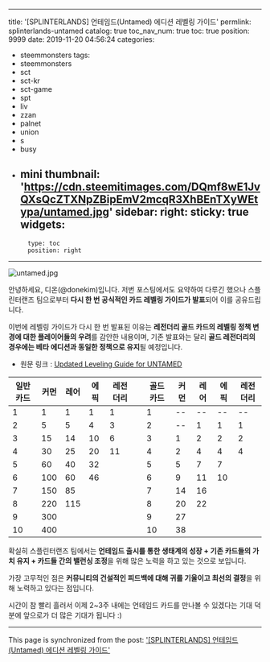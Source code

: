 
---
title: '[SPLINTERLANDS] 언테임드(Untamed) 에디션 레벨링 가이드'
permlink: splinterlands-untamed
catalog: true
toc_nav_num: true
toc: true
position: 9999
date: 2019-11-20 04:56:24
categories:
- steemmonsters
tags:
- steemmonsters
- sct
- sct-kr
- sct-game
- spt
- liv
- zzan
- palnet
- union
- s
- busy
- mini
thumbnail: 'https://cdn.steemitimages.com/DQmf8wE1JvQXsQcZTXNpZBipEmV2mcqR3XhBEnTXyWEtypa/untamed.jpg'
sidebar:
    right:
        sticky: true
widgets:
    -
        type: toc
        position: right
---


![untamed.jpg](https://cdn.steemitimages.com/DQmf8wE1JvQXsQcZTXNpZBipEmV2mcqR3XhBEnTXyWEtypa/untamed.jpg)

안녕하세요, 디온(@donekim)입니다. 저번 포스팅에서도 요약하여 다루긴 했으나 스플린터랜즈 팀으로부터 **다시 한 번 공식적인 카드 레벨링 가이드가 발표**되어 이를 공유드립니다.

이번에 레벨링 가이드가 다시 한 번 발표된 이유는 **레전더리 골드 카드의 레벨링 정책 변경에 대한 플레이어들의 우려**를 감안한 내용이며, 기존 발표와는 달리 **골드 레전더리의 경우에는 베타 에디션과 동일한 정책으로 유지**될 예정입니다.

- 원문 링크 : [Updated Leveling Guide for UNTAMED](https://steemit.com/steemmonsters/@steemmonsters/updated-leveling-guide-for-untamed)


|일반카드|커먼|레어|에픽|레전더리| |골드카드|커먼|레어|에픽|레전더리|
|---|-|-|-|-|-|---|---|---|---|---|
|1|1|1|1|1||1|--|--|--|--|
|2|5|5|4|3||2|--|1|1|1|
|3|15|14|10|6||3|1|2|2|2|
|4|30|25|20|11||4|2|4|4|4|
|5|60|40|32|||5|5|7|7||
|6|100|60|46|||6|9|11|10||
|7|150|85||||7|14|16|||
|8|220|115||||8|20|22|||
|9|300|||||9|27||||
|10|400|||||10|38||||

확실히 스플린터랜즈 팀에서는 **언테임드 출시를 통한 생태계의 성장 + 기존 카드들의 가치 유지 + 카드들 간의 밸런싱 조정**을 위해 많은 노력을 하고 있는 것으로 보입니다.

가장 고무적인 점은 **커뮤니티의 건설적인 피드백에 대해 귀를 기울이고 최선의 결정**을 위해 노력하고 있다는 점입니다. 

시간이 참 빨리 흘러서 이제 2~3주 내에는 언테임드 카드를 만나볼 수 있겠다는 기대 덕분에 앞으로가 더 많은 기대가 됩니다 :)

- - -

This page is synchronized from the post: ['[SPLINTERLANDS] 언테임드(Untamed) 에디션 레벨링 가이드'](https://steemit.com/@donekim/splinterlands-untamed)
